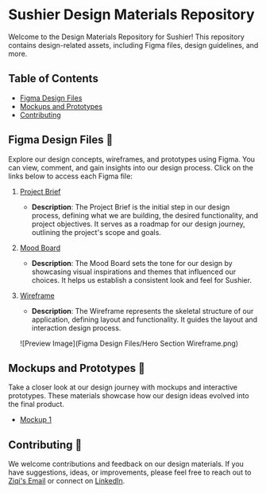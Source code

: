 # Sushier Design Materials Repository

Welcome to the Design Materials Repository for Sushier! This repository contains design-related assets, including Figma files, design guidelines, and more.

## Table of Contents

- [Figma Design Files](#figma-design-files-art)
- [Mockups and Prototypes](#mockups-and-prototypes-rocket)
- [Contributing](#contributing-handshake)

## Figma Design Files :art:

Explore our design concepts, wireframes, and prototypes using Figma. You can view, comment, and gain insights into our design process. Click on the links below to access each Figma file:

1. [Project Brief](https://www.figma.com/file/jT4PadUfzNqQbXYFthRkoC/Sushier-MoodBoard?type=design&node-id=8%3A36&mode=design&t=PvMtJne5UkPt2jKF-1)
   - **Description**: The Project Brief is the initial step in our design process, defining what we are building, the desired functionality, and project objectives. It serves as a roadmap for our design journey, outlining the project's scope and goals.

2. [Mood Board](https://www.figma.com/file/jT4PadUfzNqQbXYFthRkoC/Sushier-MoodBoard?type=design&node-id=0%3A1&mode=design&t=PvMtJne5UkPt2jKF-1)
   - **Description**: The Mood Board sets the tone for our design by showcasing visual inspirations and themes that influenced our choices. It helps us establish a consistent look and feel for Sushier.

3. [Wireframe](https://www.figma.com/file/jT4PadUfzNqQbXYFthRkoC/Sushier-MoodBoard?type=design&node-id=9%3A57&mode=design&t=PvMtJne5UkPt2jKF-1)
   - **Description**: The Wireframe represents the skeletal structure of our application, defining layout and functionality. It guides the layout and interaction design process.

   ![Preview Image](Figma Design Files/Hero Section Wireframe.png)



## Mockups and Prototypes :rocket:

Take a closer look at our design journey with mockups and interactive prototypes. These materials showcase how our design ideas evolved into the final product.

- [Mockup 1](https://www.figma.com/file/jT4PadUfzNqQbXYFthRkoC/Sushier-MoodBoard?type=design&node-id=46%3A1884&mode=design&t=PvMtJne5UkPt2jKF-1)

## Contributing :handshake:

We welcome contributions and feedback on our design materials. If you have suggestions, ideas, or improvements, please feel free to reach out to [Ziqi's Email](mailto:zfang1207@gmail.com) or connect on [LinkedIn](https://linkedin.com/in/ziqi-fang).

